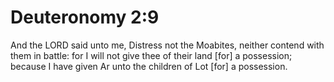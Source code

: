 # Deuteronomy 2:9

And the LORD said unto me, Distress not the Moabites, neither contend with them in battle: for I will not give thee of their land [for] a possession; because I have given Ar unto the children of Lot [for] a possession.